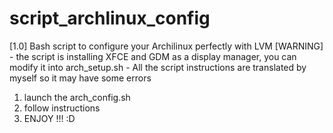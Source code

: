 # script_archlinux_config
[1.0] Bash script to configure your Archilinux perfectly with LVM
[WARNING] - the script is installing XFCE and GDM as a display manager, you can modify it    into arch_setup.sh
          - All the script instructions are translated by myself so it may have some errors
1. launch the arch_config.sh
2. follow instructions
3. ENJOY !!! :D